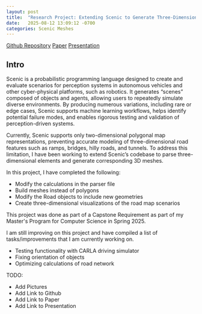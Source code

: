 ```yaml
---
layout: post
title:  "Research Project: Extending Scenic to Generate Three-Dimensional Meshes of Road Networks"
date:   2025-08-12 13:09:12 -0700
categories: Scenic Meshes
---
```


[Github Repository][github-repo]
[Paper][paper]
[Presentation][presentation]


## Intro

Scenic is a probabilistic programming language designed to create and evaluate scenarios for perception systems in autonomous vehicles and other cyber-physical platforms, such as robotics. It generates “scenes” composed of objects and agents, allowing users to repeatedly simulate diverse environments. By producing numerous variations, including rare or edge cases, Scenic supports machine learning workflows, helps identify potential failure modes, and enables rigorous testing and validation of perception-driven systems.

Currently, Scenic supports only two-dimensional polygonal map representations, preventing accurate modeling of three-dimensional road features such as ramps, bridges, hilly roads, and tunnels. To address this limitation, I have been working to extend Scenic’s codebase to parse three-dimensional elements and generate corresponding 3D meshes.

In this project, I have completed the following:
- Modify the calculations in the parser file
- Build meshes instead of polygons
- Modify the Road objects to include new geometries
- Create three-dimensional visualizations of the road map scenarios

This project was done as part of a Capstone Requirement as part of my Master's Program for Computer Science in Spring 2025. 

I am still improving on this project and have compiled a list of tasks/improvements that I am currently working on.
- Testing functionality with CARLA driving simulator
- Fixing orientation of objects
- Optimizing calculations of road network


TODO:
- Add Pictures
- Add Link to Github
- Add Link to Paper
- Add Link to Presentation

[github-repo]: https://github.com/BerkeleyLearnVerify/Scenic/tree/3d-driving
[paper]: docs/assets/Capstone/CSE_Capstone_Paper.pdf
[presentation]: docs/assets/Capstone/CSE_Capstone_Paper.pdfZone.Identifier